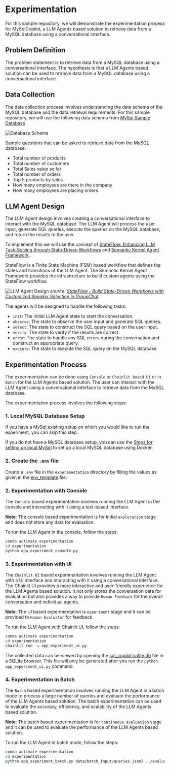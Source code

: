 # Experimentation

For this sample repository, we will demonstrate the experimentation process for MySqlCopilot, a LLM Agents based solution to retrieve data from a MySQL database using a conversational interface.

## Problem Definition

The problem statement is to retrieve data from a MySQL database using a conversational interface. The hypothesis is that a LLM Agents based solution can be used to retrieve data from a MySQL database using a conversational interface.

## Data Collection

The data collection process involves understanding the data schema of the MySQL database and the data retrieval requirements. For this sample repository, we will use the following data schema from [MySql Sample Database](https://www.mysqltutorial.org/getting-started-with-mysql/mysql-sample-database/)

![Database Schema](https://www.mysqltutorial.org/wp-content/uploads/2023/10/mysql-sample-database.png)

Sample questions that can be asked to retrieve data from the MySQL database:

- Total number of products
- Total number of customers
- Total Sales value so far
- Total number of orders
- Top 5 products by sales
- How many employees are there in the company
- How many employees are placing orders

## LLM Agent Design

The LLM Agent design involves creating a conversational interface to interact with the MySQL database. The LLM Agent will process the user input, generate SQL queries, execute the queries on the MySQL database, and return the results to the user.

To implement this we will use the concept of [StateFlow: Enhancing LLM Task-Solving through State-Driven Workflows](https://arxiv.org/abs/2403.11322) and [Semantic Kernel Agent Framework](learn.microsoft.com/en-us/semantic-kernel/frameworks/agent/?pivots=programming-language-python).

StateFlow is a Finite State Machine (FSM) based workflow that defines the states and transitions of the LLM Agent. The Semantic Kernel Agent Framework provides the infrastructure to build custom agents using the StateFlow workflow.

![LLM Agent Design](https://microsoft.github.io/autogen/0.2/assets/images/intercode-fd9f091f97c91e13a58232ebc9dca4e6.png)
*source: [StateFlow - Build State-Driven Workflows with Customized Speaker Selection in GroupChat](https://microsoft.github.io/autogen/0.2/blog/2024/02/29/StateFlow/)*

The agents will be designed to handle the following tasks:

- `init`: The initial LLM Agent state to start the conversation.
- `observe`: The state to observe the user input and generate SQL queries.
- `select`: The state to construct the SQL query based on the user input.
- `verify`: The state to verify if the results are correct.
- `error`: The state to handle any SQL errors during the conversation and construct an appropriate query.
- `execute`: The state to execute the SQL query on the MySQL database.

## Experimentation Process

The experimentation can be done using `Console` or `Chainlit based UI` or in `Batch` for the LLM Agents based solution. The user can interact with the LLM Agent using a conversational interface to retrieve data from the MySQL database.

The experimentation process involves the following steps:

### 1. Local MySQL Database Setup

If you have a MySql existing setup on which you would like to run the experiment, you can skip this step.

If you do not have a MySQL database setup, you can use the [Steps for setting up local MySql](./data/local_mysql/) to set up a local MySQL database using Docker.

### 2. Create the `.env` file

Create a `.env` file in the `experimentation` directory by filling the values as given in the [env_template](./env_template) file.

### 2. Experimentation with Console

The `Console` based experimentation involves running the LLM Agent in the console and interacting with it using a text-based interface.

**Note**: The console based experimentation is for initial `exploration` stage and does not store any data for evaluation.

To run the LLM Agent in the console, follow the steps:

```bash
conda activate experimentation
cd experimentation
python app_experiment_console.py
```

### 3. Experimentation with UI

The `Chainlit UI` based experimentation involves running the LLM Agent with a UI interface and interacting with it using a conversational interface. The Chainlit UI provides a more interactive and user-friendly experience for the LLM Agents based solution. It not only stores the conversation data for evaluation but also provides a way to provide `Human Feedback` for the overall conversation and individual agents.

**Note**: The UI based experimentation is `experiment` stage and it can be provided to `Human Evaluator` for feedback.

To run the LLM Agent with Chainlit UI, follow the steps:

```bash
conda activate experimentation
cd experimentation
chainlit run -w app_experiment_ui.py
```

The collected data can be viewed by opening the [sql_copilot.sqlite.db](./exp_src/persistence/sql_copilot.sqlite.db) file in a SQLite browser. This file will only be generated after you run the `python app_experiment_ui.py` command.

### 4. Experimentation in Batch

The `Batch` based experimentation involves running the LLM Agent in a batch mode to process a large number of queries and evaluate the performance of the LLM Agents based solution. The batch experimentation can be used to evaluate the accuracy, efficiency, and scalability of the LLM Agents based solution.

**Note**: The batch based experimentation is for `continuous evaluation` stage and it can be used to evaluate the performance of the LLM Agents based solution.

To run the LLM Agent in batch mode, follow the steps:

```bash
conda activate experimentation
cd experimentation
python app_experiment_batch.py data/batch_input/queries.jsonl ../evaluation/.evaluation_input_data_batch/ "SQL Copilot Batch Experiment"
```

